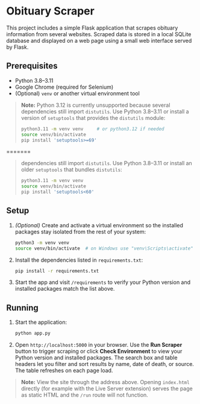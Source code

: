 # Obituary Scraper

This project includes a simple Flask application that scrapes obituary
information from several websites. Scraped data is stored in a local
SQLite database and displayed on a web page using a small web interface
served by Flask.

## Prerequisites

- Python 3.8–3.11
- Google Chrome (required for Selenium)
- (Optional) `venv` or another virtual environment tool

> **Note:** Python 3.12 is currently unsupported because several
> dependencies still import `distutils`. Use Python 3.8–3.11 or install a
> version of `setuptools` that provides the `distutils` module:
>
> ```bash
> python3.11 -m venv venv     # or python3.12 if needed
> source venv/bin/activate
> pip install 'setuptools>=69'
=======
> dependencies still import `distutils`. Use Python 3.8–3.11 or install an
> older `setuptools` that bundles `distutils`:
>
> ```bash
> python3.11 -m venv venv
> source venv/bin/activate
> pip install 'setuptools<60'
> ```

## Setup

1. *(Optional)* Create and activate a virtual environment so the installed
   packages stay isolated from the rest of your system:
   ```bash
   python3 -m venv venv
   source venv/bin/activate  # on Windows use "venv\Scripts\activate"
   ```
2. Install the dependencies listed in `requirements.txt`:
   ```bash
   pip install -r requirements.txt
   ```

3. Start the app and visit `/requirements` to verify your Python version and
   installed packages match the list above.

## Running

1. Start the application:
   ```bash
   python app.py
   ```

2. Open `http://localhost:5000` in your browser. Use the **Run Scraper**
   button to trigger scraping or click **Check Environment** to view your
   Python version and installed packages. The search box and table headers
   let you filter and sort results by name, date of death, or source. The
   table refreshes on each page load.

> **Note:** View the site through the address above. Opening
> `index.html` directly (for example with the Live Server extension) serves
> the page as static HTML and the `/run` route will not function.
